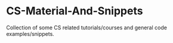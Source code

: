# CS-Material-And-Snippets
Collection of some CS related tutorials/courses and general code examples/snippets.
